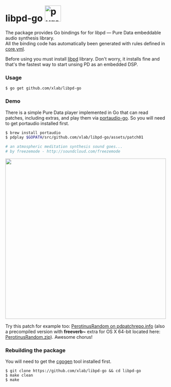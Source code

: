 libpd-go <img alt="puredata-logo" src="http://barangulesen.com/puredata/1.png" width="50px"/>
========

The package provides Go bindings for for libpd — Pure Data embeddable audio synthesis library.<br />
All the binding code has automatically been generated with rules defined in [core.yml](/core.yml).

Before using you must install [libpd](https://github.com/libpd/libpd) library. Don't worry, it installs fine and
that's the fastest way to start unsing PD as an embedded DSP.

### Usage

```
$ go get github.com/xlab/libpd-go
```

### Demo

There is a simple Pure Data player implemented in Go that can read patches, including extras, and play them via [portaudio-go](https://github.com/xlab/portaudio-go). So you will need to get portaudio installed first.

```bash
$ brew install portaudio
$ pdplay $GOPATH/src/github.com/xlab/libpd-go/assets/patch01

# an atmospheric meditation synthesis sound goes...
# by freezemode - http://soundcloud.com/freezemode
```

<img src="https://cl.ly/322o0A1W0s10/pdscr.png" width="500"/>

Try this patch for example too: [PerotinusRandom on pdpatchrepo.info](http://pdpatchrepo.info/patches/patch/6) (also a precompiled version with **freeverb~** extra for OS X 64-bit located here: [PerotinusRandom.zip](http://dl.xlab.is/music/pd/PerotinusRandom.zip)). Awesome chorus!

### Rebuilding the package

You will need to get the [cgogen](https://git.io/cgogen) tool installed first.

```
$ git clone https://github.com/xlab/libpd-go && cd libpd-go
$ make clean
$ make
```
